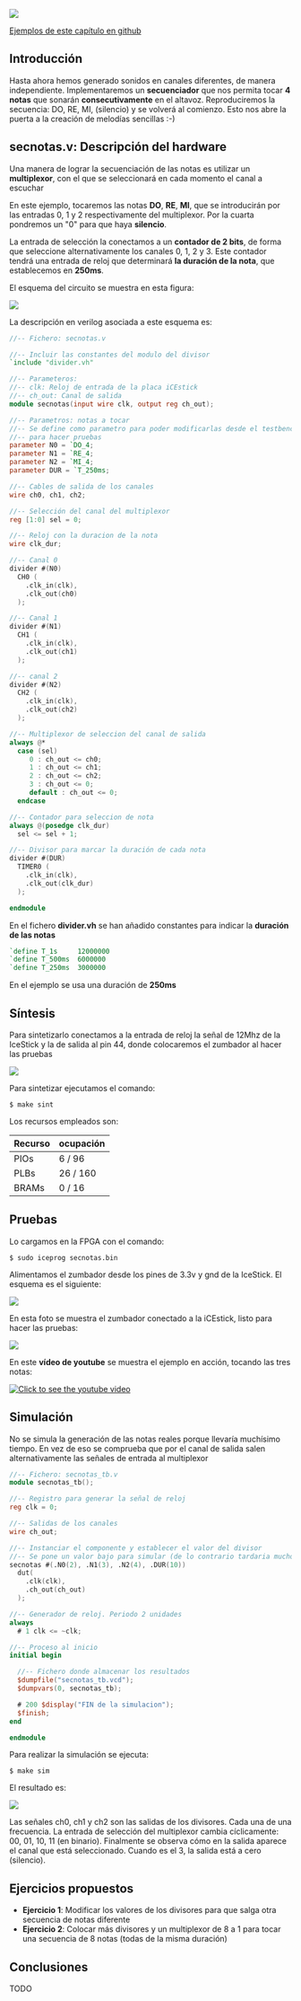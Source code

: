 ![](https://github.com/Obijuan/open-fpga-verilog-tutorial/raw/master/tutorial/ICESTICK/T19-secnotas/images/secnotas-1.png)

[Ejemplos de este capítulo en github](https://github.com/Obijuan/open-fpga-verilog-tutorial/tree/master/tutorial/ICESTICK/T19-secnotas)

## Introducción
Hasta ahora hemos generado sonidos en canales diferentes, de manera independiente.  Implementaremos un **secuenciador** que nos permita tocar **4 notas** que sonarán **consecutivamente** en el altavoz. Reproduciremos la secuencia: DO, RE, MI, (silencio) y se volverá al comienzo. Esto nos abre la puerta a la creación de melodías sencillas :-)

## secnotas.v: Descripción del hardware
Una manera de lograr la secuenciación de las notas es utilizar un **multiplexor**, con el que se seleccionará en cada momento el canal a escuchar

En este ejemplo, tocaremos las notas **DO**, **RE**, **MI**, que se introducirán por las entradas 0, 1 y 2 respectivamente del multiplexor. Por la cuarta pondremos un "0" para que haya **silencio**.

La entrada de selección la conectamos a un **contador de 2 bits**, de forma que seleccione alternativamente los canales 0, 1, 2 y 3. Este contador tendrá una entrada de reloj que determinará **la duración de la nota**, que establecemos en **250ms**.

El esquema del circuito se muestra en esta figura:

![](https://github.com/Obijuan/open-fpga-verilog-tutorial/raw/master/tutorial/ICESTICK/T19-secnotas/images/secnotas-2.png)

La descripción en verilog asociada a este esquema es:

``` verilog 
//-- Fichero: secnotas.v

//-- Incluir las constantes del modulo del divisor
`include "divider.vh"

//-- Parameteros:
//-- clk: Reloj de entrada de la placa iCEstick
//-- ch_out: Canal de salida
module secnotas(input wire clk, output reg ch_out);

//-- Parametros: notas a tocar
//-- Se define como parametro para poder modificarlas desde el testbench
//-- para hacer pruebas
parameter N0 = `DO_4;
parameter N1 = `RE_4;
parameter N2 = `MI_4;
parameter DUR = `T_250ms;

//-- Cables de salida de los canales
wire ch0, ch1, ch2;

//-- Selección del canal del multiplexor
reg [1:0] sel = 0;

//-- Reloj con la duracion de la nota
wire clk_dur;

//-- Canal 0
divider #(N0)
  CH0 (
    .clk_in(clk),
    .clk_out(ch0)
  );

//-- Canal 1
divider #(N1)
  CH1 (
    .clk_in(clk),
    .clk_out(ch1)
  );

//-- canal 2
divider #(N2)
  CH2 (
    .clk_in(clk),
    .clk_out(ch2)
  );

//-- Multiplexor de seleccion del canal de salida
always @*
  case (sel)
     0 : ch_out <= ch0;
     1 : ch_out <= ch1;
     2 : ch_out <= ch2;
     3 : ch_out <= 0;
     default : ch_out <= 0;
  endcase

//-- Contador para seleccion de nota
always @(posedge clk_dur)
  sel <= sel + 1;

//-- Divisor para marcar la duración de cada nota
divider #(DUR)
  TIMER0 (
    .clk_in(clk),
    .clk_out(clk_dur)
  );

endmodule
```
En el fichero **divider.vh** se han añadido constantes para indicar la **duración de las notas**

```verilog
`define T_1s     12000000
`define T_500ms  6000000
`define T_250ms  3000000
```
En el ejemplo se usa una duración de **250ms** 

## Síntesis

Para sintetizarlo conectamos a la entrada de reloj la señal de 12Mhz de la IceStick y la de salida al pin 44, donde colocaremos el zumbador al hacer las pruebas

![](https://github.com/Obijuan/open-fpga-verilog-tutorial/raw/master/tutorial/ICESTICK/T19-secnotas/images/secnotas-1.png)

Para sintetizar ejecutamos el comando:

    $ make sint

Los recursos empleados son:

| Recurso  | ocupación
|----------|-----------
|PIOs      | 6 / 96
|PLBs      | 26 / 160
|BRAMs     | 0 / 16

## Pruebas

Lo cargamos en la FPGA con el comando:

    $ sudo iceprog secnotas.bin

Alimentamos el zumbador desde los pines de 3.3v y gnd de la IceStick. El esquema es el siguiente: 

![](https://github.com/Obijuan/open-fpga-verilog-tutorial/raw/master/tutorial/ICESTICK/T19-secnotas/images/secnotas-3.png)

En esta foto se muestra el zumbador conectado a la iCEstick, listo para hacer las pruebas:

![](https://github.com/Obijuan/open-fpga-verilog-tutorial/raw/master/tutorial/ICESTICK/T19-secnotas/images/secnotas-4.png)

En este **vídeo de youtube** se muestra el ejemplo en acción, tocando las tres notas:

[![Click to see the youtube video](http://img.youtube.com/vi/iSH8HCGW-l0/0.jpg)](https://www.youtube.com/watch?v=iSH8HCGW-l0)

## Simulación
No se simula la generación de las notas reales porque llevaría muchísimo tiempo. En vez de eso se comprueba que por el canal de salida salen alternativamente las señales de entrada al multiplexor

```verilog
//-- Fichero: secnotas_tb.v
module secnotas_tb();

//-- Registro para generar la señal de reloj
reg clk = 0;

//-- Salidas de los canales
wire ch_out;

//-- Instanciar el componente y establecer el valor del divisor
//-- Se pone un valor bajo para simular (de lo contrario tardaria mucho)
secnotas #(.N0(2), .N1(3), .N2(4), .DUR(10))
  dut(
    .clk(clk),
    .ch_out(ch_out)
  );

//-- Generador de reloj. Periodo 2 unidades
always 
  # 1 clk <= ~clk;

//-- Proceso al inicio
initial begin

  //-- Fichero donde almacenar los resultados
  $dumpfile("secnotas_tb.vcd");
  $dumpvars(0, secnotas_tb);

  # 200 $display("FIN de la simulacion");
  $finish;
end

endmodule
```
Para realizar la simulación se ejecuta:

    $ make sim

El resultado es:

![](https://github.com/Obijuan/open-fpga-verilog-tutorial/raw/master/tutorial/ICESTICK/T19-secnotas/images/T19-secnotas-sim-1.png)

Las señales ch0, ch1 y ch2 son las salidas de los divisores. Cada una de una frecuencia. La entrada de selección del multiplexor cambia cíclicamente: 00, 01, 10, 11 (en binario). Finalmente se observa cómo en la salida aparece el canal que está seleccionado. Cuando es el 3, la salida está a cero (silencio). 

## Ejercicios propuestos
* **Ejercicio 1**: Modificar los valores de los divisores para que salga otra secuencia de notas diferente
* **Ejercicio 2**: Colocar más divisores y un multiplexor de 8 a 1 para tocar una secuencia de 8 notas (todas de la misma duración)

## Conclusiones
TODO
